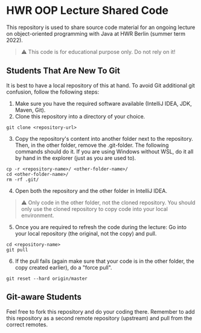 # HWR OOP Lecture Shared Code

This repository is used to share source code material for an ongoing lecture on object-oriented programming with Java at HWR Berlin (summer term 2022).

> :warning: This code is for educational purpose only. Do not rely on it!

## Students That Are New To Git

It is best to have a local repository of this at hand. To avoid Git additional git confusion, follow the following steps:
1. Make sure you have the required software available (IntelliJ IDEA, JDK, Maven, Git).
2. Clone this repository into a directory of your choice.
```
git clone <repository-url>
```
3. Copy the repository's content into another folder next to the repository. Then, in the other folder, remove the .git-folder. The following commands should do it. If you are using Windows without WSL, do it all by hand in the explorer (just as you are used to).
```
cp -r <repository-name>/ <other-folder-name>/
cd <other-folder-name>/
rm -rf .git/
```
4. Open both the repository and the other folder in IntelliJ IDEA.

> :warning: Only code in the other folder, not the cloned repository. You should only use the cloned repository to copy code into your local environment.

5. Once you are required to refresh the code during the lecture: Go into your local repository (the original, not the copy) and pull.
```
cd <repository-name>
git pull
```
6. If the pull fails (again make sure that your code is in the other folder, the copy created earlier), do a "force pull".
```
git reset --hard origin/master
```

## Git-aware Students

Feel free to fork this repository and do your coding there.
Remember to add this repository as a second remote repository (upstream) and pull from the correct remotes.